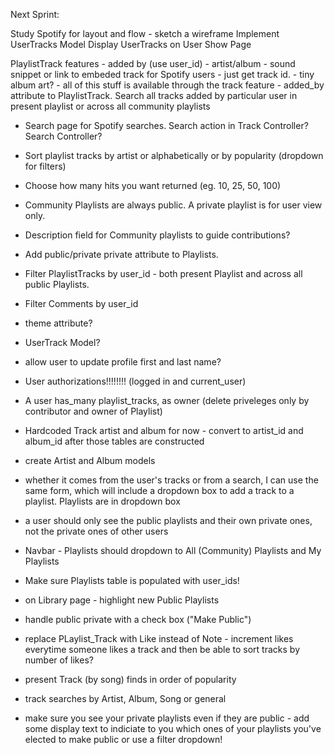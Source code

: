 Next Sprint:

Study Spotify for layout and flow - sketch a wireframe
Implement UserTracks Model
Display UserTracks on User Show Page

PlaylistTrack features
    - added by (use user_id)
    - artist/album
    - sound snippet or link to embeded track for Spotify users - just get track id.
    - tiny album art?
    - all of this stuff is available through the track feature
    - added_by attribute to PlaylistTrack.  Search all tracks added by particular user in present playlist or across all community playlists

- Search page for Spotify searches. Search action in Track Controller? Search Controller?
- Sort playlist tracks by artist or alphabetically or by popularity (dropdown for filters)
- Choose how many hits you want returned (eg. 10, 25, 50, 100)
- Community Playlists are always public.  A private playlist is for user view only.
- Description field for Community playlists to guide contributions?
- Add public/private private attribute to Playlists.

- Filter PlaylistTracks by user_id - both present Playlist and across all public Playlists.
- Filter Comments by user_id

- theme attribute?

- UserTrack Model?

- allow user to update profile first and last name?

- User authorizations!!!!!!!! (logged in and current_user)

- A user has_many playlist_tracks, as owner (delete priveleges only by contributor and owner of Playlist)

- Hardcoded Track artist and album for now - convert to artist_id and album_id after those tables are constructed

- create Artist and Album models

- whether it comes from the user's tracks or from a search, I can use the same form, which will include a dropdown box to add a track to a playlist.  Playlists are in dropdown box

- a user should only see the public playlists and their own private ones, not the private ones of other users

- Navbar - Playlists should dropdown to All (Community) Playlists and My Playlists

- Make sure Playlists table is populated with user_ids! 

- on Library page - highlight new Public Playlists

- handle public private with a check box ("Make Public")

- replace PLaylist_Track with Like instead of Note - increment likes everytime someone likes a track and then be able to sort tracks by number of likes?

- present Track (by song) finds in order of popularity

- track searches by Artist, Album, Song or general

- make sure you see your private playlists even if they are public - add some display text to indiciate to you which ones of your playlists you've elected to make public or use a filter dropdown!